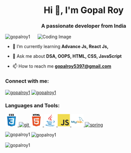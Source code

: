 <!-- ### Hi there 👋 -->
<h1 align="center">Hi 👋, I'm Gopal Roy</h1>
<h3 align="center">A passionate developer from India</h3>
<img alt="Coding Image" width="400px" align="right" src="https://image.lexica.art/full_jpg/2b521380-e7e8-450a-a4e6-db8bfb4d4a0f">

<p align="left"> <img src="https://komarev.com/ghpvc/?username=gopalroy1&label=Profile%20views&color=0e75b6&style=flat" alt="gopalroy1" /> </p>

- 🌱 I’m currently learning **Advance Js, React Js,**

- 💬 Ask me about **DSA, OOPS, HTML, CSS, JavaScript**

- 📫 How to reach me **gopalroy5397@gmail.com**

<h3 align="left">Connect with me:</h3>
<p align="left">
<a href="https://linkedin.com/in/gopalroy1" target="blank"><img align="center" src="https://raw.githubusercontent.com/rahuldkjain/github-profile-readme-generator/master/src/images/icons/Social/linked-in-alt.svg" alt="gopalroy1" height="30" width="40" /></a>
<a href="https://www.leetcode.com/gopalroy1" target="blank"><img align="center" src="https://raw.githubusercontent.com/rahuldkjain/github-profile-readme-generator/master/src/images/icons/Social/leet-code.svg" alt="gopalroy1" height="30" width="40" /></a>
</p>

<h3 align="left">Languages and Tools:</h3>
<p align="left"> <a href="https://www.w3schools.com/css/" target="_blank" rel="noreferrer"> <img src="https://raw.githubusercontent.com/devicons/devicon/master/icons/css3/css3-original-wordmark.svg" alt="css3" width="40" height="40"/> </a> <a href="https://git-scm.com/" target="_blank" rel="noreferrer"> <img src="https://www.vectorlogo.zone/logos/git-scm/git-scm-icon.svg" alt="git" width="40" height="40"/> </a> <a href="https://www.w3.org/html/" target="_blank" rel="noreferrer"> <img src="https://raw.githubusercontent.com/devicons/devicon/master/icons/html5/html5-original-wordmark.svg" alt="html5" width="40" height="40"/> </a> <a href="https://www.java.com" target="_blank" rel="noreferrer"> <img src="https://raw.githubusercontent.com/devicons/devicon/master/icons/java/java-original.svg" alt="java" width="40" height="40"/> </a> <a href="https://developer.mozilla.org/en-US/docs/Web/JavaScript" target="_blank" rel="noreferrer"> <img src="https://raw.githubusercontent.com/devicons/devicon/master/icons/javascript/javascript-original.svg" alt="javascript" width="40" height="40"/> </a> <a href="https://www.mysql.com/" target="_blank" rel="noreferrer"> <img src="https://raw.githubusercontent.com/devicons/devicon/master/icons/mysql/mysql-original-wordmark.svg" alt="mysql" width="40" height="40"/> </a> <a href="https://spring.io/" target="_blank" rel="noreferrer"> <img src="https://www.vectorlogo.zone/logos/springio/springio-icon.svg" alt="spring" width="40" height="40"/> </a> </p>

<p><img align="left" src="https://github-readme-stats.vercel.app/api/top-langs?username=gopalroy1&show_icons=true&locale=en&layout=compact" alt="gopalroy1" /></p>

<p>&nbsp;<img align="center" src="https://github-readme-stats.vercel.app/api?username=gopalroy1&show_icons=true&locale=en" alt="gopalroy1" /></p>

<p><img align="center" src="https://github-readme-streak-stats.herokuapp.com/?user=gopalroy1&" alt="gopalroy1" /></p>
<!--
**gopalroy1/gopalroy1** is a ✨ _special_ ✨ repository because its `README.md` (this file) appears on your GitHub profile.

Here are some ideas to get you started:

- 🔭 I’m currently working on ...
- 🌱 I’m currently learning ...
- 👯 I’m looking to collaborate on ...
- 🤔 I’m looking for help with ...
- 💬 Ask me about ...
- 📫 How to reach me: ...
- 😄 Pronouns: ...
- ⚡ Fun fact: ...
-->

